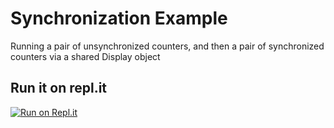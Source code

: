 # Synchronization Example

Running a pair of unsynchronized counters, and then a pair of
synchronized counters via a shared Display object

## Run it on repl.it

[![Run on Repl.it](https://repl.it/badge/github/murraypatterson/synchronization-example)](https://repl.it/github/murraypatterson/synchronization-example)
